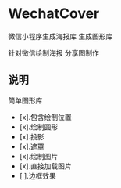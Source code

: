 # WechatCover
微信小程序生成海报库 生成图形库

针对微信绘制海报 分享图制作

## 说明
简单图形库

- [x].包含绘制位置
- [x].绘制圆形
- [x].投影
- [x].遮罩
- [x].绘制图片
- [x].直接加载图片
- [ ].边框效果

